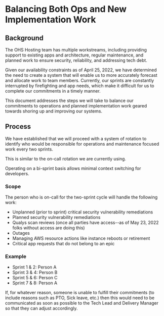 # Balancing Both Ops and New Implementation Work

## Background

The OHS Hosting team has multiple workstreams, including providing support to existing apps and architecture, regular maintenance, and planned work to ensure security, reliability, and addressing tech debt.

Given our availability constraints as of April 25, 2022, we have determined the need to create a system that will enable us to more accurately forecast and allocate work to team members. Currently, our sprints are constantly interrupted by firefighting and app needs, which make it difficult for us to complete our commitments in a timely manner.

This document addresses the steps we will take to balance our commitments to operations and planned implementation work geared towards shoring up and improving our systems.

## Process

We have established that we will proceed with a system of rotation to identify who would be responsible for operations and maintenance focused work every two sprints.

This is similar to the on-call rotation we are currently using.

Operating on a bi-sprint basis allows minimal context switching for developers.

### Scope

The person who is on-call for the two-sprint cycle will handle the following work:

- Unplanned (prior to sprint) critical security vulnerability remediations
- Planned security vulnerability remediations
- Qualys scan reviews (once all parties have access--as of May 23, 2022 folks without access are doing this)
- Outages
- Managing AWS resource actions like instance reboots or retirement
- Critical app requests that do not belong to an epic

### Example

- Sprint 1 & 2: Person A
- Sprint 3 & 4: Person B
- Sprint 5 & 6: Person C
- Sprint 7 & 8: Person A

If, for whatever reason, someone is unable to fulfill their commitments (to include reasons such as PTO, Sick leave, etc.) then this would need to be communicated as soon as possible to the Tech Lead and Delivery Manager so that they can adjust accordingly.
